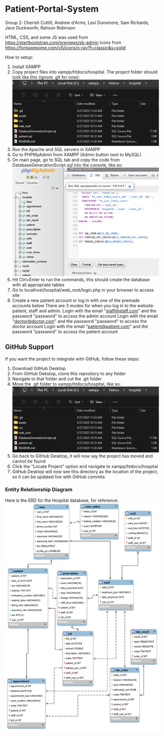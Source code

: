 # Patient-Portal-System

Group 2: Cherish Cuttill, Andrew d'Arms, Lexi Dunsmore, Sam Richards, Jace Duckworth, Rahson Robinson

HTML, CSS, and some JS was used from https://startbootstrap.com/previews/sb-admin
Icons from https://fontawesome.com/v5/icons/x-ray?f=classic&s=solid

How to setup:
1. Install XAMPP
2. Copy project files into xampp/htdocs/hospital. The project folder should look like this (ignore .git for now):
![Folder structure of project](assets/folder.png)
3. Run the Apache and SQL servers in XAMPP
4. Go to PHPMyAdmin from XAMPP (Admin button next to MySQL)
5. On main page, go to SQL tab and copy the code from DatabaseGenerationScript.sql into the console, like so:
![Command to create database](assets/sql.png)
7. Hit Ctrl+Enter to run the commands, this should create the database with all appropriate tables
8. Go to localhost/hospital/web_root/login.php in your browser to access site
9. Create a new patient account or log in with one of the premade accounts below
There are 3 modes for when you log in to the website: patient, staff and admin.
Login with the email "staff@staff.com" and the password "password" to access the admin account
Login with the email "doctor@doctor.com" and the password "password" to access the doctor account
Login with the email "patient@patient.com" and the password "password" to access the patient account

## GitHub Support
If you want the project to integrate with GitHub, follow these steps:
1. Download GitHub Desktop
2. From GitHub Dekstop, clone this repository to any folder
3. Navigate to that folder and cut the .git folder
4. Move the .git folder to xampp/htdocs/hospital, like so:
![Folder structure of project](assets/folder.png)
5. Go back to GitHub Desktop, it will now say the project has moved and cannot be found
6. Click the "Locate Project" option and navigate to xampp/htdocs/hospital
7. GitHub Desktop will now see this directory as the location of the project, so it can be updated live with GitHub commits

### Entity Relationship Diagram
Here is the ERD for the Hospital database, for reference:
![Hospital ERD](assets/erd.png)
